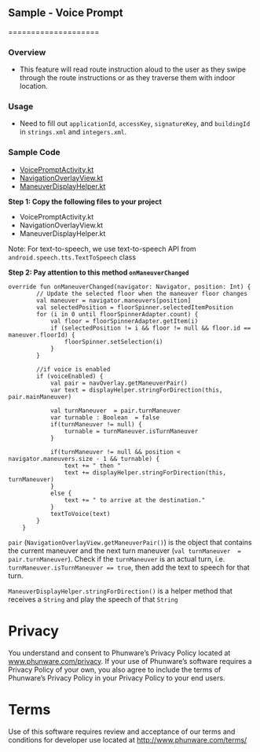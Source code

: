 ## Sample - Voice Prompt
====================

### Overview
- This feature will read route instruction aloud to the user as they swipe through the route instructions or as they traverse them with indoor location.

### Usage

- Need to fill out `applicationId`, `accessKey`, `signatureKey`, and `buildingId` in `strings.xml` and `integers.xml`.

### Sample Code
- [VoicePromptActivity.kt](kotlin/src/main/java/com/phunware/kotlin/sample/VoicePromptActivity.kt)
- [NavigationOverlayView.kt](kotlin/src/main/java/com/phunware/kotlin/sample/NavigationOverlayView.kt)
- [ManeuverDisplayHelper.kt](kotlin/src/main/java/com/phunware/kotlin/sample/ManeuverDisplayHelper.kt)

**Step 1: Copy the following files to your project**

- VoicePromptActivity.kt
- NavigationOverlayView.kt
- ManeuverDisplayHelper.kt

Note: For text-to-speech, we use text-to-speech API from `android.speech.tts.TextToSpeech` class

**Step 2: Pay attention to this method `onManeuverChanged`**

```
override fun onManeuverChanged(navigator: Navigator, position: Int) {
        // Update the selected floor when the maneuver floor changes
        val maneuver = navigator.maneuvers[position]
        val selectedPosition = floorSpinner.selectedItemPosition
        for (i in 0 until floorSpinnerAdapter.count) {
            val floor = floorSpinnerAdapter.getItem(i)
            if (selectedPosition != i && floor != null && floor.id == maneuver.floorId) {
                floorSpinner.setSelection(i)
            }
        }

        //if voice is enabled 
        if (voiceEnabled) {
            val pair = navOverlay.getManeuverPair()
            var text = displayHelper.stringForDirection(this, pair.mainManeuver)

            val turnManeuver  = pair.turnManeuver
            var turnable : Boolean  = false
            if(turnManeuver != null) {
                turnable = turnManeuver.isTurnManeuver
            }

            if(turnManeuver != null && position < navigator.maneuvers.size - 1 && turnable) {
                text += " then "
                text += displayHelper.stringForDirection(this, turnManeuver)
            }
            else {
                text += " to arrive at the destination."
            }
            textToVoice(text)
        }
    }
```
`pair` (`NavigationOverlayView.getManeuverPair()`) is the object that contains the current maneuver and the next turn maneuver (`val turnManeuver  = pair.turnManeuver`). Check if the `turnManeuver` is an actual turn, i.e. `turnManeuver.isTurnManeuver == true`, then add the text to speech for that turn.

`ManeuverDisplayHelper.stringForDirection()` is a helper method that receives a `String` and play the speech of that `String`     

# Privacy
You understand and consent to Phunware’s Privacy Policy located at www.phunware.com/privacy. If your use of Phunware’s software requires a Privacy Policy of your own, you also agree to include the terms of Phunware’s Privacy Policy in your Privacy Policy to your end users.

# Terms
Use of this software requires review and acceptance of our terms and conditions for developer use located at http://www.phunware.com/terms/